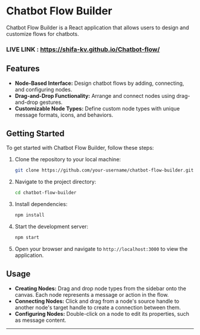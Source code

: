 # Chatbot Flow Builder

Chatbot Flow Builder is a React application that allows users to design and customize flows for chatbots.

### LIVE LINK : https://shifa-kv.github.io/Chatbot-flow/

## Features

- **Node-Based Interface:** Design chatbot flows by adding, connecting, and configuring nodes.
- **Drag-and-Drop Functionality:** Arrange and connect nodes using drag-and-drop gestures.
- **Customizable Node Types:** Define custom node types with unique message formats, icons, and behaviors.

## Getting Started

To get started with Chatbot Flow Builder, follow these steps:

1. Clone the repository to your local machine:

   ```bash
   git clone https://github.com/your-username/chatbot-flow-builder.git
   ```

2. Navigate to the project directory:

   ```bash
   cd chatbot-flow-builder
   ```

3. Install dependencies:

   ```bash
   npm install
   ```

4. Start the development server:

   ```bash
   npm start
   ```

5. Open your browser and navigate to `http://localhost:3000` to view the application.

## Usage

- **Creating Nodes:** Drag and drop node types from the sidebar onto the canvas. Each node represents a message or action in the  flow.
- **Connecting Nodes:** Click and drag from a node's source handle to another node's target handle to create a connection between them.
- **Configuring Nodes:** Double-click on a node to edit its properties, such as message content.

---

